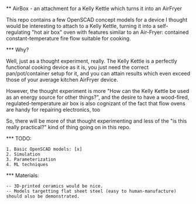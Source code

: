 ** AirBox - an attachment for a Kelly Kettle which turns it into an AirFryer


This repo contains a few OpenSCAD concept models for a device I thought would be interesting to attach to a Kelly Kettle, turning it into a self-regulating "hot air box" oven with features similar to an Air-Fryer: contained constant-temperature fire flow suitable for cooking.

*** Why?

Well, just as a thought experiment, really.  The Kelly Kettle is a perfectly functional cooking device as it is, you just need the correct pan/pot/container setup for it, and you can attain results which even exceed those of your average kitchen AirFryer device.

However, the thought experiment is more "How can the Kelly Kettle be used as an energy source for other things?", and the desire to have a wood-fired, regulated-temperature air box is also cognizant of the fact that flow ovens are handy for repairing electronics, too

So, there will be more of that thought experimenting and less of the "is this really practical?" kind of thing going on in this repo.

*** TODO:

	1. Basic OpenSCAD models: [x]
	2. Simulation
	3. Parameterization
	4. ML techniques

*** Materials:

	-- 3D-printed ceramics would be nice.
	-- Models targetting flat sheet steel (easy to human-manufacture) should also be demonstrated.


